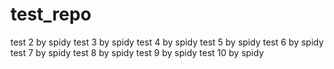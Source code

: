 # test_repo


test 2 by spidy
test 3 by spidy
test 4 by spidy
test 5 by spidy
test 6 by spidy
test 7 by spidy
test 8 by spidy
test 9 by spidy
test 10 by spidy
